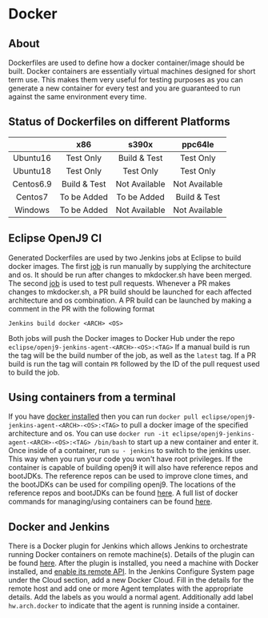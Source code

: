 <!--
Copyright (c) 2018, 2020 IBM Corp. and others

This program and the accompanying materials are made available under
the terms of the Eclipse Public License 2.0 which accompanies this
distribution and is available at https://www.eclipse.org/legal/epl-2.0/
or the Apache License, Version 2.0 which accompanies this distribution
and
is available at https://www.apache.org/licenses/LICENSE-2.0.

This Source Code may also be made available under the following
Secondary Licenses when the conditions for such availability set
forth in the Eclipse Public License, v. 2.0 are satisfied: GNU
General Public License, version 2 with the GNU Classpath
Exception [1] and GNU General Public License, version 2 with the
OpenJDK Assembly Exception [2].

[1] https://www.gnu.org/software/classpath/license.html
[2] http://openjdk.java.net/legal/assembly-exception.html

SPDX-License-Identifier: EPL-2.0 OR Apache-2.0 OR GPL-2.0 WITH Classpath-exception-2.0 OR LicenseRef-GPL-2.0 WITH Assembly-exception
-->
# Docker
## About
Dockerfiles are used to define how a docker container/image
should be built. Docker containers are essentially virtual
machines designed for short term use. This makes them very
useful for testing purposes as you can generate a new container
for every test and you are guaranteed to run against the
same environment every time.

## Status of Dockerfiles on different Platforms
|           |     x86      |     s390x     |    ppc64le    |
|:---------:|:------------:|:-------------:|:-------------:|
| Ubuntu16  |  Test Only   | Build & Test  |   Test Only   |
| Ubuntu18  |  Test Only   |   Test Only   |   Test Only   |
| Centos6.9 | Build & Test | Not Available | Not Available |
| Centos7   | To be Added  |  To be Added  | Build & Test  |
| Windows   | To be Added  | Not Available | Not Available |

## Eclipse OpenJ9 CI
Generated Dockerfiles are used by two Jenkins jobs at Eclipse to
build docker images. The first [job](https://ci.eclipse.org/openj9/view/Build/job/Build-Jenkins-Agent-Container/) is run manually
by supplying the architecture and os. It should be run after
changes to mkdocker.sh have been merged. The second [job](https://ci.eclipse.org/openj9/view/Pull%20Requests/job/PullRequest-Build-Jenkins-Agent-Container/) is used
to test pull requests. Whenever a PR makes changes to mkdocker.sh,
a PR build should be launched for each affected architecture and os combination. A PR
build can be launched by making a comment in the PR with the following format
```
Jenkins build docker <ARCH> <OS>
```
Both jobs will push the Docker images to Docker Hub under the repo
`eclipse/openj9-jenkins-agent-<ARCH>-<OS>:<TAG>`
If a manual build is run the tag will be the build number of
the job, as well as the `latest` tag. If a PR build is run the
tag will contain `PR` followed by the ID of the pull request used to
build the job.
## Using containers from a terminal
If you have [docker installed](https://docs.docker.com/install/) then you can run
`docker pull eclipse/openj9-jenkins-agent-<ARCH>-<OS>:<TAG>` to pull
a docker image of the specified architecture and os.
You can use `docker run -it eclipse/openj9-jenkins-agent-<ARCH>-<OS>:<TAG> /bin/bash`
to start up a new container and enter it. Once inside of a
container, run `su - jenkins` to switch to the jenkins user.
This way when you run your code you won't have root privileges.
If the container is capable of building openj9 it will also have
reference repos and bootJDKs. The reference repos can be used to
improve clone times, and the bootJDKs can be used for compiling
openj9. The locations of the reference repos and bootJDKs can be
found [here](https://github.com/eclipse/openj9/blob/master/buildenv/jenkins/variables/defaults.yml).
A full list of docker commands for managing/using containers can
be found [here](https://docs.docker.com/engine/reference/commandline/docker/).
## Docker and Jenkins
There is a Docker plugin for Jenkins which allows Jenkins to
orchestrate running Docker containers on remote machine(s). Details
of the plugin can be found [here](https://plugins.jenkins.io/docker-plugin). After the plugin is installed,
you need a machine with Docker installed, and [enable its remote API](https://medium.com/@sudarakayasindu/enabling-and-accessing-docker-engine-api-on-a-remote-docker-host-on-ubuntu-16-04-2c15f55f5d39).
In the Jenkins Configure System page under the Cloud section, add
a new Docker Cloud. Fill in the details for the remote host and add
one or more Agent templates with the appropriate details. Add the
labels as you would a normal agent. Additionally add label `hw.arch.docker`
to indicate that the agent is running inside a container.
